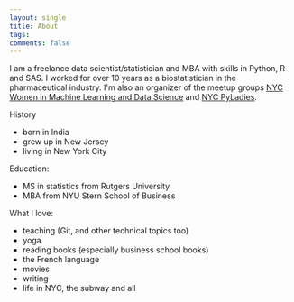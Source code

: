 ```yaml
---
layout: single
title: About
tags: 
comments: false
---
```


I am a freelance data scientist/statistician and MBA with skills in Python, R and SAS. I worked for over 10 years as a biostatistician in the pharmaceutical industry.  I'm also an organizer of the meetup groups [NYC Women in Machine Learning and Data Science](wimlds.org) and [NYC PyLadies](https://www.meetup.com/NYC-PyLadies/).

History
- born in India
- grew up in New Jersey
- living in New York City

Education:  
- MS in statistics from Rutgers University
- MBA from NYU Stern School of Business

What I love:
- teaching (Git, and other technical topics too)
- yoga
- reading books (especially business school books)
- the French language
- movies
- writing
- life in NYC, the subway and all
 
